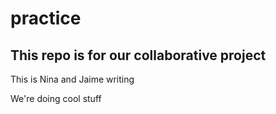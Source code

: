 # practice

## This repo is for our collaborative project

This is Nina and Jaime writing

We're doing cool stuff
